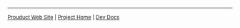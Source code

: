 <hr><sub>

[Prouduct Web Site](https://teammatesv4.appspot.com) | [Project Home](https://github.com/TEAMMATES/teammates) | [Dev Docs](https://github.com/TEAMMATES/teammates/blob/master/docs/README.md)
</sub>
